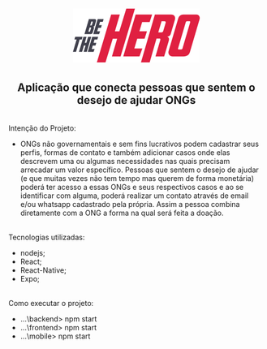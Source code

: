 <h1 align="center">
    <img alt="Be the Hero" src="frontend/src/assets/logo.svg" width="250px" />
</h1>

<h2 align="center">Aplicação que conecta pessoas que sentem o desejo de ajudar ONGs</h2>

  </br>Intenção do Projeto:
  - ONGs não governamentais e sem fins lucrativos podem cadastrar seus perfis, formas de contato e também adicionar casos onde elas descrevem uma ou algumas necessidades nas quais precisam arrecadar um valor específico. Pessoas que sentem o desejo de ajudar (e que muitas vezes não tem tempo mas querem de forma monetária) poderá ter acesso a essas ONGs e seus respectivos casos e ao se identificar com alguma, poderá realizar um contato através de email e/ou whatsapp cadastrado pela própria. Assim a pessoa combina diretamente com a ONG a forma na qual será feita a doação.
  
  </br>Tecnologias utilizadas:
  - nodejs;
  - React;
  - React-Native;
  - Expo;
 
  </br>Como executar o projeto:
  - ...\backend> npm start
  - ...\frontend> npm start
  - ...\mobile> npm start
